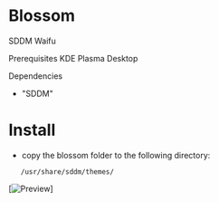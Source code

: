 # Blossom
SDDM Waifu

Prerequisites
KDE Plasma Desktop

Dependencies

* "SDDM"


# Install

* copy the blossom folder to the following directory:

```
   /usr/share/sddm/themes/
```



[![Preview](https://i.postimg.cc/j5rqjL0m/preview.png)]
